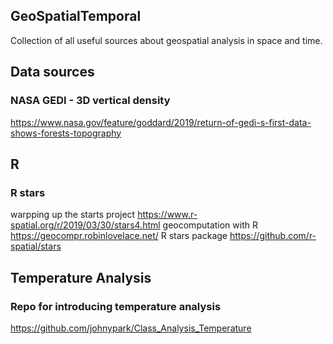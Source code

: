 ## GeoSpatialTemporal
Collection of all useful sources about geospatial analysis in space and time. 

## Data sources
### NASA GEDI - 3D vertical density
https://www.nasa.gov/feature/goddard/2019/return-of-gedi-s-first-data-shows-forests-topography

## R
### R stars 
warpping up the starts project https://www.r-spatial.org/r/2019/03/30/stars4.html
geocomputation with R https://geocompr.robinlovelace.net/
R stars package https://github.com/r-spatial/stars


## Temperature Analysis 
### Repo for introducing temperature analysis 
https://github.com/johnypark/Class_Analysis_Temperature
